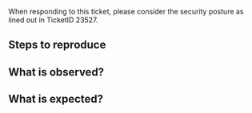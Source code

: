 When responding to this ticket, please consider the security posture as lined out in TicketID 23527.

<!-- Summarize the bug encountered concisely -->

## Steps to reproduce

<!-- How one can reproduce the issue -->


## What is observed?

<!-- What actually happens -->

## What is expected?

<!-- What you should see instead -->
